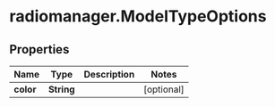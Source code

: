 # radiomanager.ModelTypeOptions

## Properties
Name | Type | Description | Notes
------------ | ------------- | ------------- | -------------
**color** | **String** |  | [optional] 


